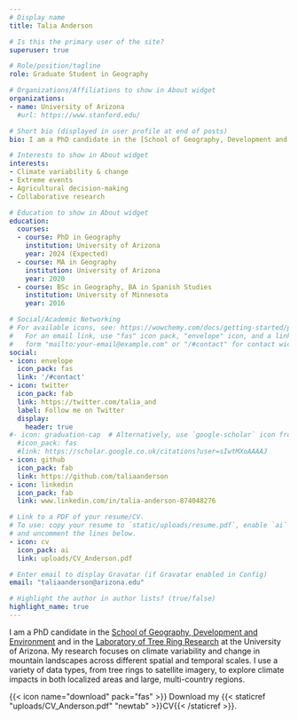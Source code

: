 ```yaml
---
# Display name
title: Talia Anderson

# Is this the primary user of the site?
superuser: true

# Role/position/tagline
role: Graduate Student in Geography

# Organizations/Affiliations to show in About widget
organizations:
- name: University of Arizona
  #url: https://www.stanford.edu/

# Short bio (displayed in user profile at end of posts)
bio: I am a PhD candidate in the [School of Geography, Development and Environment](https://geography.arizona.edu/) and in the [Laboratory of Tree Ring Research](https://ltrr.arizona.edu/) at the University of Arizona. My research focuses on climate variability and change in mountain landscapes across different spatial and temporal scales. I use a variety of data types, from tree rings to satellite imagery, to explore climate impacts in both localized areas and large, multi-country regions. 

# Interests to show in About widget
interests:
- Climate variability & change
- Extreme events
- Agricultural decision-making
- Collaborative research

# Education to show in About widget
education:
  courses:
  - course: PhD in Geography
    institution: University of Arizona
    year: 2024 (Expected)
  - course: MA in Geography
    institution: University of Arizona
    year: 2020
  - course: BSc in Geography, BA in Spanish Studies
    institution: University of Minnesota
    year: 2016

# Social/Academic Networking
# For available icons, see: https://wowchemy.com/docs/getting-started/page-builder/#icons
#   For an email link, use "fas" icon pack, "envelope" icon, and a link in the
#   form "mailto:your-email@example.com" or "/#contact" for contact widget.
social:
- icon: envelope
  icon_pack: fas
  link: '/#contact'
- icon: twitter
  icon_pack: fab
  link: https://twitter.com/talia_and
  label: Follow me on Twitter
  display:
    header: true
#- icon: graduation-cap  # Alternatively, use `google-scholar` icon from `ai` icon pack
  #icon_pack: fas
  #link: https://scholar.google.co.uk/citations?user=sIwtMXoAAAAJ
- icon: github
  icon_pack: fab
  link: https://github.com/taliaanderson
- icon: linkedin
  icon_pack: fab
  link: www.linkedin.com/in/talia-anderson-874048276

# Link to a PDF of your resume/CV.
# To use: copy your resume to `static/uploads/resume.pdf`, enable `ai` icons in `params.toml`, 
# and uncomment the lines below.
- icon: cv
  icon_pack: ai
  link: uploads/CV_Anderson.pdf

# Enter email to display Gravatar (if Gravatar enabled in Config)
email: "taliaanderson@arizona.edu"

# Highlight the author in author lists? (true/false)
highlight_name: true
---
```


I am a PhD candidate in the [School of Geography, Development and Environment](https://geography.arizona.edu/) and in the [Laboratory of Tree Ring Research](https://ltrr.arizona.edu/) at the University of Arizona. My research focuses on climate variability and change in mountain landscapes across different spatial and temporal scales. I use a variety of data types, from tree rings to satellite imagery, to explore climate impacts in both localized areas and large, multi-country regions. 

{{< icon name="download" pack="fas" >}} Download my {{< staticref "uploads/CV_Anderson.pdf" "newtab" >}}CV{{< /staticref >}}.
